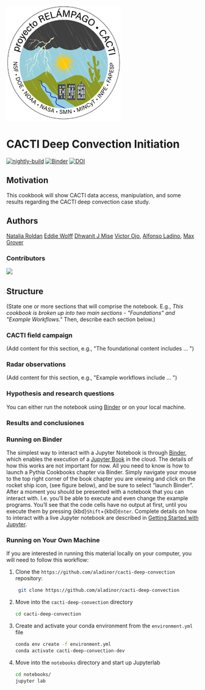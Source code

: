 <img src="notebooks/images/relampago_cacti_draft_logo-01.png" alt="thumbnail" width="300"/>

# CACTI Deep Convection Initiation

[![nightly-build](https://github.com/ProjectPythia/cookbook-template/actions/workflows/nightly-build.yaml/badge.svg)](https://github.com/ProjectPythia/cookbook-template/actions/workflows/nightly-build.yaml)
[![Binder](https://binder.projectpythia.org/badge_logo.svg)](https://binder.projectpythia.org/v2/gh/ProjectPythia/cookbook-template/main?labpath=notebooks)
[![DOI](https://zenodo.org/badge/475509405.svg)](https://zenodo.org/badge/latestdoi/475509405)


## Motivation

This cookbook will show CACTI data access, manipulation, and some results regarding the CACTI deep convection case study. 

## Authors

[Natalia Roldan](https://github.com/NataliaRoldanHenao)
[Eddie Wolff](https://github.com/EWolffWX)
[Dhwanit J Mise](https://github.com/dhwaniit)
[Victor Ojo](victorojo24), [Alfonso Ladino](https://github.com/aladinor), [Max Grover](https://github.com/mgrover1)
### Contributors

<a href="https://github.com/aladinor/cacti-deep-convection/graphs/contributors">
  <img src="https://contrib.rocks/image?repo=aladinor/cacti-deep-convection" />
</a>

## Structure

(State one or more sections that will comprise the notebook. E.g., _This cookbook is broken up into two main sections - "Foundations" and "Example Workflows."_ Then, describe each section below.)

### CACTI field campaign

(Add content for this section, e.g., "The foundational content includes ... ")

### Radar observations

(Add content for this section, e.g., "Example workflows include ... ")

### Hypothesis and research questions

You can either run the notebook using [Binder](https://binder.projectpythia.org/) or on your local machine.

### Results and conclusiones 

### Running on Binder

The simplest way to interact with a Jupyter Notebook is through
[Binder](https://binder.projectpythia.org/), which enables the execution of a
[Jupyter Book](https://jupyterbook.org) in the cloud. The details of how this works are not
important for now. All you need to know is how to launch a Pythia
Cookbooks chapter via Binder. Simply navigate your mouse to
the top right corner of the book chapter you are viewing and click
on the rocket ship icon, (see figure below), and be sure to select
“launch Binder”. After a moment you should be presented with a
notebook that you can interact with. I.e. you’ll be able to execute
and even change the example programs. You’ll see that the code cells
have no output at first, until you execute them by pressing
{kbd}`Shift`\+{kbd}`Enter`. Complete details on how to interact with
a live Jupyter notebook are described in [Getting Started with
Jupyter](https://foundations.projectpythia.org/foundations/getting-started-jupyter.html).

### Running on Your Own Machine

If you are interested in running this material locally on your computer, you will need to follow this workflow:

1. Clone the `https://github.com/aladinor/cacti-deep-convection` repository:

   ```bash
    git clone https://github.com/aladinor/cacti-deep-convection
   ```

1. Move into the `cacti-deep-convection` directory
   ```bash
   cd cacti-deep-convection
   ```
1. Create and activate your conda environment from the `environment.yml` file
   ```bash
   conda env create -f environment.yml
   conda activate cacti-deep-convection-dev
   ```
1. Move into the `notebooks` directory and start up Jupyterlab
   ```bash
   cd notebooks/
   jupyter lab
   ```
